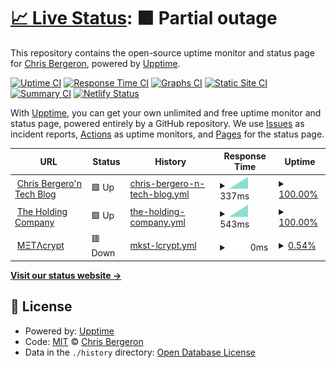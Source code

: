 # [📈 Live Status](https://chrisbergeron.github.io/upptime): <!--live status--> **🟧 Partial outage**

This repository contains the open-source uptime monitor and status page for [Chris Bergeron](https://chrisbergeron.com), powered by [Upptime](https://github.com/upptime/upptime).

[![Uptime CI](https://github.com/chrisbergeron/upptime/workflows/Uptime%20CI/badge.svg)](https://github.com/chrisbergeron/upptime/actions?query=workflow%3A%22Uptime+CI%22)
[![Response Time CI](https://github.com/chrisbergeron/upptime/workflows/Response%20Time%20CI/badge.svg)](https://github.com/chrisbergeron/upptime/actions?query=workflow%3A%22Response+Time+CI%22)
[![Graphs CI](https://github.com/chrisbergeron/upptime/workflows/Graphs%20CI/badge.svg)](https://github.com/chrisbergeron/upptime/actions?query=workflow%3A%22Graphs+CI%22)
[![Static Site CI](https://github.com/chrisbergeron/upptime/workflows/Static%20Site%20CI/badge.svg)](https://github.com/chrisbergeron/upptime/actions?query=workflow%3A%22Static+Site+CI%22)
[![Summary CI](https://github.com/chrisbergeron/upptime/workflows/Summary%20CI/badge.svg)](https://github.com/chrisbergeron/upptime/actions?query=workflow%3A%22Summary+CI%22)
[![Netlify Status](https://api.netlify.com/api/v1/badges/2c1ad88d-bc89-4484-bcf7-88ee21177171/deploy-status)](https://app.netlify.com/sites/trusting-euclid-aba181/deploys)

With [Upptime](https://upptime.js.org), you can get your own unlimited and free uptime monitor and status page, powered entirely by a GitHub repository. We use [Issues](https://github.com/chrisbergeron/upptime/issues) as incident reports, [Actions](https://github.com/chrisbergeron/upptime/actions) as uptime monitors, and [Pages](https://chrisbergeron.github.io/upptime) for the status page.

<!--start: status pages-->
<!-- This summary is generated by Upptime (https://github.com/upptime/upptime) -->
<!-- Do not edit this manually, your changes will be overwritten -->
<!-- prettier-ignore -->
| URL | Status | History | Response Time | Uptime |
| --- | ------ | ------- | ------------- | ------ |
| <img alt="" src="https://favicons.githubusercontent.com/chrisbergeron.com" height="13"> [Chris Bergero'n Tech Blog](https://chrisbergeron.com) | 🟩 Up | [chris-bergero-n-tech-blog.yml](https://github.com/chrisbergeron/upptime/commits/HEAD/history/chris-bergero-n-tech-blog.yml) | <details><summary><img alt="Response time graph" src="./graphs/chris-bergero-n-tech-blog/response-time-week.png" height="20"> 337ms</summary><br><a href="https://chrisbergeron.github.io/upptime/history/chris-bergero-n-tech-blog"><img alt="Response time 337" src="https://img.shields.io/endpoint?url=https%3A%2F%2Fraw.githubusercontent.com%2Fchrisbergeron%2Fupptime%2FHEAD%2Fapi%2Fchris-bergero-n-tech-blog%2Fresponse-time.json"></a><br><a href="https://chrisbergeron.github.io/upptime/history/chris-bergero-n-tech-blog"><img alt="24-hour response time 337" src="https://img.shields.io/endpoint?url=https%3A%2F%2Fraw.githubusercontent.com%2Fchrisbergeron%2Fupptime%2FHEAD%2Fapi%2Fchris-bergero-n-tech-blog%2Fresponse-time-day.json"></a><br><a href="https://chrisbergeron.github.io/upptime/history/chris-bergero-n-tech-blog"><img alt="7-day response time 337" src="https://img.shields.io/endpoint?url=https%3A%2F%2Fraw.githubusercontent.com%2Fchrisbergeron%2Fupptime%2FHEAD%2Fapi%2Fchris-bergero-n-tech-blog%2Fresponse-time-week.json"></a><br><a href="https://chrisbergeron.github.io/upptime/history/chris-bergero-n-tech-blog"><img alt="30-day response time 337" src="https://img.shields.io/endpoint?url=https%3A%2F%2Fraw.githubusercontent.com%2Fchrisbergeron%2Fupptime%2FHEAD%2Fapi%2Fchris-bergero-n-tech-blog%2Fresponse-time-month.json"></a><br><a href="https://chrisbergeron.github.io/upptime/history/chris-bergero-n-tech-blog"><img alt="1-year response time 337" src="https://img.shields.io/endpoint?url=https%3A%2F%2Fraw.githubusercontent.com%2Fchrisbergeron%2Fupptime%2FHEAD%2Fapi%2Fchris-bergero-n-tech-blog%2Fresponse-time-year.json"></a></details> | <details><summary><a href="https://chrisbergeron.github.io/upptime/history/chris-bergero-n-tech-blog">100.00%</a></summary><a href="https://chrisbergeron.github.io/upptime/history/chris-bergero-n-tech-blog"><img alt="All-time uptime 100.00%" src="https://img.shields.io/endpoint?url=https%3A%2F%2Fraw.githubusercontent.com%2Fchrisbergeron%2Fupptime%2FHEAD%2Fapi%2Fchris-bergero-n-tech-blog%2Fuptime.json"></a><br><a href="https://chrisbergeron.github.io/upptime/history/chris-bergero-n-tech-blog"><img alt="24-hour uptime 100.00%" src="https://img.shields.io/endpoint?url=https%3A%2F%2Fraw.githubusercontent.com%2Fchrisbergeron%2Fupptime%2FHEAD%2Fapi%2Fchris-bergero-n-tech-blog%2Fuptime-day.json"></a><br><a href="https://chrisbergeron.github.io/upptime/history/chris-bergero-n-tech-blog"><img alt="7-day uptime 100.00%" src="https://img.shields.io/endpoint?url=https%3A%2F%2Fraw.githubusercontent.com%2Fchrisbergeron%2Fupptime%2FHEAD%2Fapi%2Fchris-bergero-n-tech-blog%2Fuptime-week.json"></a><br><a href="https://chrisbergeron.github.io/upptime/history/chris-bergero-n-tech-blog"><img alt="30-day uptime 100.00%" src="https://img.shields.io/endpoint?url=https%3A%2F%2Fraw.githubusercontent.com%2Fchrisbergeron%2Fupptime%2FHEAD%2Fapi%2Fchris-bergero-n-tech-blog%2Fuptime-month.json"></a><br><a href="https://chrisbergeron.github.io/upptime/history/chris-bergero-n-tech-blog"><img alt="1-year uptime 100.00%" src="https://img.shields.io/endpoint?url=https%3A%2F%2Fraw.githubusercontent.com%2Fchrisbergeron%2Fupptime%2FHEAD%2Fapi%2Fchris-bergero-n-tech-blog%2Fuptime-year.json"></a></details>
| <img alt="" src="https://favicons.githubusercontent.com/holdingco.com" height="13"> [The Holding Company](https://holdingco.com) | 🟩 Up | [the-holding-company.yml](https://github.com/chrisbergeron/upptime/commits/HEAD/history/the-holding-company.yml) | <details><summary><img alt="Response time graph" src="./graphs/the-holding-company/response-time-week.png" height="20"> 543ms</summary><br><a href="https://chrisbergeron.github.io/upptime/history/the-holding-company"><img alt="Response time 543" src="https://img.shields.io/endpoint?url=https%3A%2F%2Fraw.githubusercontent.com%2Fchrisbergeron%2Fupptime%2FHEAD%2Fapi%2Fthe-holding-company%2Fresponse-time.json"></a><br><a href="https://chrisbergeron.github.io/upptime/history/the-holding-company"><img alt="24-hour response time 543" src="https://img.shields.io/endpoint?url=https%3A%2F%2Fraw.githubusercontent.com%2Fchrisbergeron%2Fupptime%2FHEAD%2Fapi%2Fthe-holding-company%2Fresponse-time-day.json"></a><br><a href="https://chrisbergeron.github.io/upptime/history/the-holding-company"><img alt="7-day response time 543" src="https://img.shields.io/endpoint?url=https%3A%2F%2Fraw.githubusercontent.com%2Fchrisbergeron%2Fupptime%2FHEAD%2Fapi%2Fthe-holding-company%2Fresponse-time-week.json"></a><br><a href="https://chrisbergeron.github.io/upptime/history/the-holding-company"><img alt="30-day response time 543" src="https://img.shields.io/endpoint?url=https%3A%2F%2Fraw.githubusercontent.com%2Fchrisbergeron%2Fupptime%2FHEAD%2Fapi%2Fthe-holding-company%2Fresponse-time-month.json"></a><br><a href="https://chrisbergeron.github.io/upptime/history/the-holding-company"><img alt="1-year response time 543" src="https://img.shields.io/endpoint?url=https%3A%2F%2Fraw.githubusercontent.com%2Fchrisbergeron%2Fupptime%2FHEAD%2Fapi%2Fthe-holding-company%2Fresponse-time-year.json"></a></details> | <details><summary><a href="https://chrisbergeron.github.io/upptime/history/the-holding-company">100.00%</a></summary><a href="https://chrisbergeron.github.io/upptime/history/the-holding-company"><img alt="All-time uptime 100.00%" src="https://img.shields.io/endpoint?url=https%3A%2F%2Fraw.githubusercontent.com%2Fchrisbergeron%2Fupptime%2FHEAD%2Fapi%2Fthe-holding-company%2Fuptime.json"></a><br><a href="https://chrisbergeron.github.io/upptime/history/the-holding-company"><img alt="24-hour uptime 100.00%" src="https://img.shields.io/endpoint?url=https%3A%2F%2Fraw.githubusercontent.com%2Fchrisbergeron%2Fupptime%2FHEAD%2Fapi%2Fthe-holding-company%2Fuptime-day.json"></a><br><a href="https://chrisbergeron.github.io/upptime/history/the-holding-company"><img alt="7-day uptime 100.00%" src="https://img.shields.io/endpoint?url=https%3A%2F%2Fraw.githubusercontent.com%2Fchrisbergeron%2Fupptime%2FHEAD%2Fapi%2Fthe-holding-company%2Fuptime-week.json"></a><br><a href="https://chrisbergeron.github.io/upptime/history/the-holding-company"><img alt="30-day uptime 100.00%" src="https://img.shields.io/endpoint?url=https%3A%2F%2Fraw.githubusercontent.com%2Fchrisbergeron%2Fupptime%2FHEAD%2Fapi%2Fthe-holding-company%2Fuptime-month.json"></a><br><a href="https://chrisbergeron.github.io/upptime/history/the-holding-company"><img alt="1-year uptime 100.00%" src="https://img.shields.io/endpoint?url=https%3A%2F%2Fraw.githubusercontent.com%2Fchrisbergeron%2Fupptime%2FHEAD%2Fapi%2Fthe-holding-company%2Fuptime-year.json"></a></details>
| <img alt="" src="https://favicons.githubusercontent.com/null" height="13"> [MΞTΛcrypt](metacrypt.io) | 🟥 Down | [mkst-lcrypt.yml](https://github.com/chrisbergeron/upptime/commits/HEAD/history/mkst-lcrypt.yml) | <details><summary><img alt="Response time graph" src="./graphs/mkst-lcrypt/response-time-week.png" height="20"> 0ms</summary><br><a href="https://chrisbergeron.github.io/upptime/history/mkst-lcrypt"><img alt="Response time 0" src="https://img.shields.io/endpoint?url=https%3A%2F%2Fraw.githubusercontent.com%2Fchrisbergeron%2Fupptime%2FHEAD%2Fapi%2Fmkst-lcrypt%2Fresponse-time.json"></a><br><a href="https://chrisbergeron.github.io/upptime/history/mkst-lcrypt"><img alt="24-hour response time 0" src="https://img.shields.io/endpoint?url=https%3A%2F%2Fraw.githubusercontent.com%2Fchrisbergeron%2Fupptime%2FHEAD%2Fapi%2Fmkst-lcrypt%2Fresponse-time-day.json"></a><br><a href="https://chrisbergeron.github.io/upptime/history/mkst-lcrypt"><img alt="7-day response time 0" src="https://img.shields.io/endpoint?url=https%3A%2F%2Fraw.githubusercontent.com%2Fchrisbergeron%2Fupptime%2FHEAD%2Fapi%2Fmkst-lcrypt%2Fresponse-time-week.json"></a><br><a href="https://chrisbergeron.github.io/upptime/history/mkst-lcrypt"><img alt="30-day response time 0" src="https://img.shields.io/endpoint?url=https%3A%2F%2Fraw.githubusercontent.com%2Fchrisbergeron%2Fupptime%2FHEAD%2Fapi%2Fmkst-lcrypt%2Fresponse-time-month.json"></a><br><a href="https://chrisbergeron.github.io/upptime/history/mkst-lcrypt"><img alt="1-year response time 0" src="https://img.shields.io/endpoint?url=https%3A%2F%2Fraw.githubusercontent.com%2Fchrisbergeron%2Fupptime%2FHEAD%2Fapi%2Fmkst-lcrypt%2Fresponse-time-year.json"></a></details> | <details><summary><a href="https://chrisbergeron.github.io/upptime/history/mkst-lcrypt">0.54%</a></summary><a href="https://chrisbergeron.github.io/upptime/history/mkst-lcrypt"><img alt="All-time uptime 0.54%" src="https://img.shields.io/endpoint?url=https%3A%2F%2Fraw.githubusercontent.com%2Fchrisbergeron%2Fupptime%2FHEAD%2Fapi%2Fmkst-lcrypt%2Fuptime.json"></a><br><a href="https://chrisbergeron.github.io/upptime/history/mkst-lcrypt"><img alt="24-hour uptime 0.54%" src="https://img.shields.io/endpoint?url=https%3A%2F%2Fraw.githubusercontent.com%2Fchrisbergeron%2Fupptime%2FHEAD%2Fapi%2Fmkst-lcrypt%2Fuptime-day.json"></a><br><a href="https://chrisbergeron.github.io/upptime/history/mkst-lcrypt"><img alt="7-day uptime 0.54%" src="https://img.shields.io/endpoint?url=https%3A%2F%2Fraw.githubusercontent.com%2Fchrisbergeron%2Fupptime%2FHEAD%2Fapi%2Fmkst-lcrypt%2Fuptime-week.json"></a><br><a href="https://chrisbergeron.github.io/upptime/history/mkst-lcrypt"><img alt="30-day uptime 0.54%" src="https://img.shields.io/endpoint?url=https%3A%2F%2Fraw.githubusercontent.com%2Fchrisbergeron%2Fupptime%2FHEAD%2Fapi%2Fmkst-lcrypt%2Fuptime-month.json"></a><br><a href="https://chrisbergeron.github.io/upptime/history/mkst-lcrypt"><img alt="1-year uptime 0.54%" src="https://img.shields.io/endpoint?url=https%3A%2F%2Fraw.githubusercontent.com%2Fchrisbergeron%2Fupptime%2FHEAD%2Fapi%2Fmkst-lcrypt%2Fuptime-year.json"></a></details>

<!--end: status pages-->

[**Visit our status website →**](https://chrisbergeron.github.io/upptime)

## 📄 License

- Powered by: [Upptime](https://github.com/upptime/upptime)
- Code: [MIT](./LICENSE) © [Chris Bergeron](https://chrisbergeron.com)
- Data in the `./history` directory: [Open Database License](https://opendatacommons.org/licenses/odbl/1-0/)
